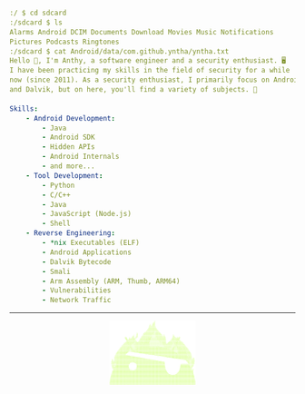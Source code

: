 <h align="left" style="margin-left: 20px;">

```yml
:/ $ cd sdcard
:/sdcard $ ls
Alarms Android DCIM Documents Download Movies Music Notifications
Pictures Podcasts Ringtones
:/sdcard $ cat Android/data/com.github.yntha/yntha.txt
Hello 👋, I'm Anthy, a software engineer and a security enthusiast. 🖥️
I have been practicing my skills in the field of security for a while
now (since 2011). As a security enthusiast, I primarily focus on Android
and Dalvik, but on here, you'll find a variety of subjects. 🤗

Skills:
    - Android Development:
        - Java
        - Android SDK
        - Hidden APIs
        - Android Internals
        - and more...
    - Tool Development:
        - Python
        - C/C++
        - Java
        - JavaScript (Node.js)
        - Shell
    - Reverse Engineering:
        - *nix Executables (ELF)
        - Android Applications
        - Dalvik Bytecode
        - Smali
        - Arm Assembly (ARM, Thumb, ARM64)
        - Vulnerabilities
        - Network Traffic
```
</h>

-------

<div align="center">
<img src="firedroid.png" alt="firedroid" style="width: 30%; height: auto;"/>
</div>
